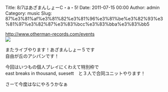 Title: 8/7はあざまんしょーC・a・5!
Date: 2011-07-15 00:00
Author: admin
Category: music
Slug: 87%e3%81%af%e3%81%82%e3%81%96%e3%81%be%e3%82%93%e3%81%97%e3%82%87%e3%83%bcc%e3%83%bba%e3%83%bb5

<http://www.otherman-records.com/events>  
![](http://www.otherman-records.com/images/events/theothermanshow5.png)

またライブやります！あざまんしょー５です  
自由が丘のアシパンです！

今回はいつもの個人プレイにくわえて特別枠で  
east breaks in thousand, suesett　と３人で合同ユニットやります！

さーて今度はなにやろうかなぁ

